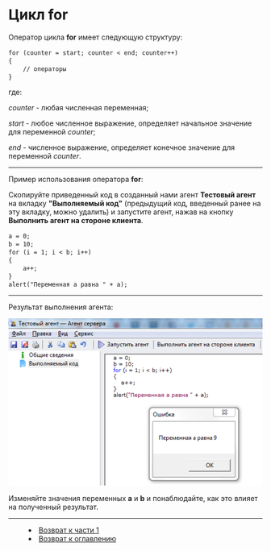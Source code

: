 # Цикл for 

Оператор цикла **for** имеет следующую структуру:

    for (counter = start; counter < end; counter++)
    {
    	// операторы 
    } 

где: 

_counter_ - любая численная переменная;

_start_ - любое численное выражение, определяет начальное значение для переменной _counter_;

_end_ - численное выражение, определяет конечное значение для переменной _counter_.


---

Пример использования оператора **for**:

Скопируйте приведенный код в созданный нами агент **Тестовый агент** на вкладку **"Выполняемый код"** (предыдущий код, введенный ранее на эту вкладку, можно удалить) и запустите агент, нажав на кнопку **Выполнить агент на стороне клиента**.

    a = 0;
    b = 10;
    for (i = 1; i < b; i++)
    {
    	a++;
    }
    alert("Переменная a равна " + a);

---

Результат выполнения агента:

![](for01.PNG)

Изменяйте значения переменных **a** и **b** и понаблюдайте, как это влияет на полученный результат.



***


<dd><li> <a href="1_language.md"> Возврат к части 1</a></dd>
<dd><li> <a href="README.md"> Возврат к оглавлению</a></dd>
